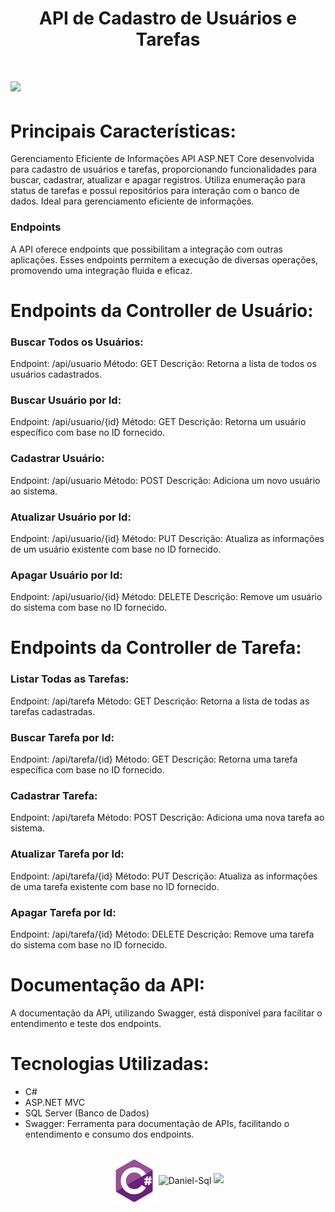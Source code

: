  <h1 align="center">API de Cadastro de Usuários e Tarefas</h1>
 
<h1>
         <img src="SistemaDeTarefas/Img" >
</h1>

<h1>Principais Características:</h1>

Gerenciamento Eficiente de Informações
API ASP.NET Core desenvolvida para cadastro de usuários e tarefas, proporcionando funcionalidades para buscar, cadastrar, atualizar e apagar registros. Utiliza enumeração para status de tarefas e possui repositórios para interação com o banco de dados. Ideal para gerenciamento eficiente de informações.

<h3>Endpoints</h3>
A API oferece endpoints que possibilitam a integração com outras aplicações. Esses endpoints permitem a execução de diversas operações, promovendo uma integração fluida e eficaz.


<h1>Endpoints da Controller de Usuário:</h1>

<h3>Buscar Todos os Usuários:</h2>
Endpoint: /api/usuario
Método: GET
Descrição: Retorna a lista de todos os usuários cadastrados.

<h3>Buscar Usuário por Id:</h2>
Endpoint: /api/usuario/{id}
Método: GET
Descrição: Retorna um usuário específico com base no ID fornecido.

<h3>Cadastrar Usuário:</h2>
Endpoint: /api/usuario
Método: POST
Descrição: Adiciona um novo usuário ao sistema.

<h3>Atualizar Usuário por Id:</h3>
Endpoint: /api/usuario/{id}
Método: PUT
Descrição: Atualiza as informações de um usuário existente com base no ID fornecido.

<h3>Apagar Usuário por Id:</h3>
Endpoint: /api/usuario/{id}
Método: DELETE
Descrição: Remove um usuário do sistema com base no ID fornecido.


<h1>Endpoints da Controller de Tarefa:</h1>

<h3>Listar Todas as Tarefas:</h3>
Endpoint: /api/tarefa
Método: GET
Descrição: Retorna a lista de todas as tarefas cadastradas.

<h3>Buscar Tarefa por Id:</h3>
Endpoint: /api/tarefa/{id}
Método: GET
Descrição: Retorna uma tarefa específica com base no ID fornecido.

<h3>Cadastrar Tarefa:</h3>
Endpoint: /api/tarefa
Método: POST
Descrição: Adiciona uma nova tarefa ao sistema.

<h3>Atualizar Tarefa por Id:</h3>
Endpoint: /api/tarefa/{id}
Método: PUT
Descrição: Atualiza as informações de uma tarefa existente com base no ID fornecido.

<h3>Apagar Tarefa por Id:</h3>
Endpoint: /api/tarefa/{id}
Método: DELETE
Descrição: Remove uma tarefa do sistema com base no ID fornecido.



<h1>Documentação da API:</h1>
A documentação da API, utilizando Swagger, está disponível para facilitar o entendimento e teste dos endpoints.


<h1>Tecnologias Utilizadas:</h1>

- C#
- ASP.NET MVC
- SQL Server (Banco de Dados)
- Swagger: Ferramenta para documentação de APIs, facilitando o entendimento e consumo dos endpoints.


 <div style="display: inline_block" align = "center"><br>
  <img align="center" alt="Daniel-Csharp" height="70" width="70" src="https://raw.githubusercontent.com/devicons/devicon/master/icons/csharp/csharp-original.svg">  
  <img align="center" alt="Daniel-Sql" height="70" width="70" src="https://cdn.jsdelivr.net/gh/devicons/devicon/icons/microsoftsqlserver/microsoftsqlserver-plain-wordmark.svg" /> 
  <img  src="https://raw.githubusercontent.com/swagger-api/swagger.io/wordpress/images/assets/SWU-logo-clr.png" width="100">      
 </div>
